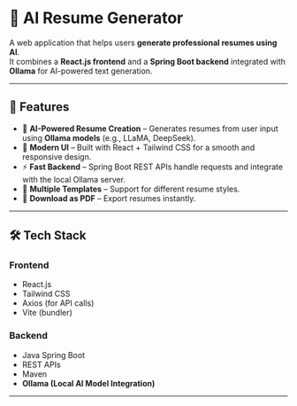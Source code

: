 # 📝 AI Resume Generator

A web application that helps users **generate professional resumes using AI**.  
It combines a **React.js frontend** and a **Spring Boot backend** integrated with **Ollama** for AI-powered text generation.

---

## 🚀 Features
- 🤖 **AI-Powered Resume Creation** – Generates resumes from user input using **Ollama models** (e.g., LLaMA, DeepSeek).
- 🎨 **Modern UI** – Built with React + Tailwind CSS for a smooth and responsive design.
- ⚡ **Fast Backend** – Spring Boot REST APIs handle requests and integrate with the local Ollama server.
- 📄 **Multiple Templates** – Support for different resume styles.
- 💾 **Download as PDF** – Export resumes instantly.

---

## 🛠️ Tech Stack
### Frontend
- React.js
- Tailwind CSS
- Axios (for API calls)
- Vite (bundler)

### Backend
- Java Spring Boot
- REST APIs
- Maven
- **Ollama (Local AI Model Integration)**

---
